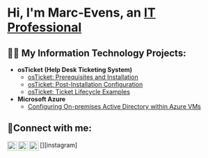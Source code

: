 <h1>Hi, I'm Marc-Evens, an <a href="https://www.linkedin.com/in/marc-evens-martin-2295ba29b/">IT Professional</a></h1>

<h2>👨‍💻 My Information Technology Projects:</h2>

- <b>osTicket (Help Desk Ticketing System)</b>
  - [osTicket: Prerequisites and Installation](https://github.com/marcejmartin/osticket-prereqs)
  - [osTicket: Post-Installation Configuration](https://github.com/marcejmartin/post-install-config)
  - [osTicket: Ticket Lifecycle Examples](https://github.com/marcejmartin/ticket-lifecycle)
- <b>Microsoft Azure</b>
  - [Configuring On-premises Active Directory within Azure VMs](https://github.com/marcejmartin/configure-ad)
  

<h2>🤳Connect with me:</h2>

[<img align="left" alt="Marc-Evens | Twitter" width="22px" src="https://cdn.jsdelivr.net/npm/simple-icons@v3/icons/twitter.svg" />][twitter]
[<img align="left" alt="Marc-Evens | LinkedIn" width="22px" src="https://cdn.jsdelivr.net/npm/simple-icons@v3/icons/linkedin.svg" />][Youtube]
[<img align="left" alt="Marc-Evens | Instagram" width="22px" src="https://cdn.jsdelivr.net/npm/simple-icons@v3/icons/instagram.svg" />][instagram]

[twitter]: https://twitter.com/Josh
[youtube]: https://www.youtube.com/@MarcEvensMartin
[linkedin]: https://www.linkedin.com/in/marc-evens-martin-2295ba29b/
